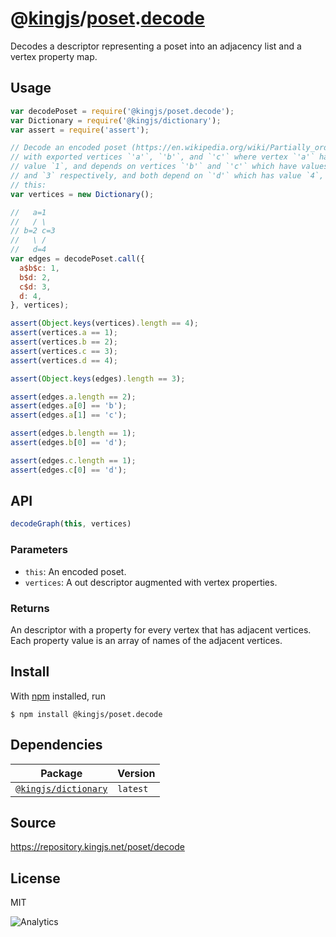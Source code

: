 # @[kingjs][@kingjs]/[poset][ns0].[decode][ns1]
Decodes a descriptor  representing a poset into an adjacency  list and a vertex property map.
## Usage
```js
var decodePoset = require('@kingjs/poset.decode');
var Dictionary = require('@kingjs/dictionary');
var assert = require('assert');

// Decode an encoded poset (https://en.wikipedia.org/wiki/Partially_ordered_set) 
// with exported vertices `'a'`, `'b'`, and `'c'` where vertex `'a'` has 
// value `1`, and depends on vertices `'b'` and `'c'` which have values `2` 
// and `3` respectively, and both depend on `'d'` which has value `4`, like 
// this:
var vertices = new Dictionary();

//   a=1
//   / \
// b=2 c=3
//   \ /
//   d=4
var edges = decodePoset.call({
  a$b$c: 1,
  b$d: 2,
  c$d: 3,
  d: 4,
}, vertices);

assert(Object.keys(vertices).length == 4);
assert(vertices.a == 1);
assert(vertices.b == 2);
assert(vertices.c == 3);
assert(vertices.d == 4);

assert(Object.keys(edges).length == 3);

assert(edges.a.length == 2);
assert(edges.a[0] == 'b');
assert(edges.a[1] == 'c');

assert(edges.b.length == 1);
assert(edges.b[0] == 'd');

assert(edges.c.length == 1);
assert(edges.c[0] == 'd');
```

## API
```ts
decodeGraph(this, vertices)
```

### Parameters
- `this`: An encoded poset.
- `vertices`: A out descriptor augmented  with vertex properties.
### Returns
An descriptor with a property for  every vertex that has adjacent vertices.  Each property value is an array of names of  the adjacent vertices.


## Install
With [npm](https://npmjs.org/) installed, run
```
$ npm install @kingjs/poset.decode
```
## Dependencies
|Package|Version|
|---|---|
|[`@kingjs/dictionary`](https://www.npmjs.com/package/@kingjs/dictionary)|`latest`|
## Source
https://repository.kingjs.net/poset/decode
## License
MIT

![Analytics](https://analytics.kingjs.net/poset/decode)

[@kingjs]: https://www.npmjs.com/package/kingjs
[ns0]: https://www.npmjs.com/package/@kingjs/poset
[ns1]: https://www.npmjs.com/package/@kingjs/poset.decode
